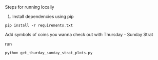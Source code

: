 Steps for running locally

1. Install dependencies using pip
```
pip install -r requirements.txt
```
Add symbols of coins you wanna check out with Thursday - Sunday Strat

run 
```
python get_thurday_sunday_strat_plots.py
```
